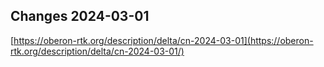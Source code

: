 ## Changes 2024-03-01

[https://oberon-rtk.org/description/delta/cn-2024-03-01](https://oberon-rtk.org/description/delta/cn-2024-03-01/)

